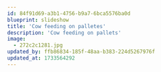 ```yaml
---
id: 84f91d69-a3b1-4756-b9a7-6bca5576ba0d
blueprint: slideshow
title: 'Cow feeding on palletes'
description: 'Cow feeding on pallets'
image:
  - 272c2c1281.jpg
updated_by: ffb86834-185f-48aa-b383-224d5267976f
updated_at: 1733564292
---
```


